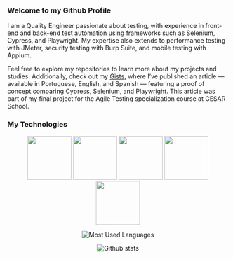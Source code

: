 ### Welcome to my Github Profile

I am a Quality Engineer passionate about testing, with experience in front-end and back-end test automation using frameworks such as Selenium, Cypress, and Playwright. My expertise also extends to performance testing with JMeter, security testing with Burp Suite, and mobile testing with Appium.

Feel free to explore my repositories to learn more about my projects and studies. Additionally, check out my [Gists](https://gist.github.com/AndradeTC86), where I’ve published an article — available in Portuguese, English, and Spanish — featuring a proof of concept comparing Cypress, Selenium, and Playwright. This article was part of my final project for the Agile Testing specialization course at CESAR School.

### My Technologies

<p align="center">
  <img src="https://cdn.jsdelivr.net/gh/devicons/devicon@latest/icons/cypressio/cypressio-plain.svg" width="100" height="100">
  <img src="https://cdn.jsdelivr.net/gh/devicons/devicon@latest/icons/playwright/playwright-original.svg" width="100" height="100">
  <img src="https://cdn.jsdelivr.net/gh/devicons/devicon@latest/icons/selenium/selenium-original.svg"  width="100" height="100">
  <img src="https://cdn.jsdelivr.net/gh/devicons/devicon@latest/icons/javascript/javascript-original.svg" width="100" height="100">
  <img src="https://cdn.jsdelivr.net/gh/devicons/devicon@latest/icons/python/python-original.svg" width="100" height="100">
</p>

<p align="center">
  <img alt="Most Used Languages" src="https://github-readme-stats.vercel.app/api/top-langs/?username=AndradeTC86&layout=compact&theme=dracula"/>
</p>
<p align="center">
  <img alt="Github stats" src="https://github-readme-stats.vercel.app/api?username=AndradeTC86&count_private=false&show_icons=true&theme=dracula" />
</p>

<!--
**AndradeTC86/AndradeTC86** is a ✨ _special_ ✨ repository because its `README.md` (this file) appears on your GitHub profile.

Here are some ideas to get you started:

- 🔭 I’m currently working on ...
- 🌱 I’m currently learning ...
- 👯 I’m looking to collaborate on ...
- 🤔 I’m looking for help with ...
- 💬 Ask me about ...
- 📫 How to reach me: ...
- 😄 Pronouns: ...
- ⚡ Fun fact: ...
-->
